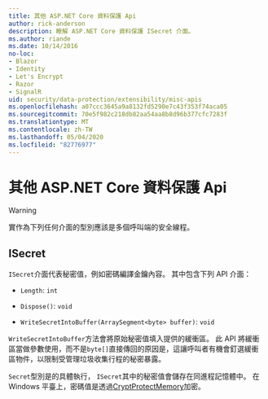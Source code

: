 ```yaml
---
title: 其他 ASP.NET Core 資料保護 Api
author: rick-anderson
description: 瞭解 ASP.NET Core 資料保護 ISecret 介面。
ms.author: riande
ms.date: 10/14/2016
no-loc:
- Blazor
- Identity
- Let's Encrypt
- Razor
- SignalR
uid: security/data-protection/extensibility/misc-apis
ms.openlocfilehash: a07ccc3645a9a8132fd5290e7c43f353f74aca05
ms.sourcegitcommit: 70e5f982c218db82aa54aa8b8d96b377cfc7283f
ms.translationtype: MT
ms.contentlocale: zh-TW
ms.lasthandoff: 05/04/2020
ms.locfileid: "82776977"
---
```

# <a name="miscellaneous-aspnet-core-data-protection-apis"></a>其他 ASP.NET Core 資料保護 Api

<a name="data-protection-extensibility-mics-apis"></a>

>[!WARNING]
> 實作為下列任何介面的型別應該是多個呼叫端的安全線程。

## <a name="isecret"></a>ISecret

`ISecret`介面代表秘密值，例如密碼編譯金鑰內容。 其中包含下列 API 介面：

* `Length`: `int`

* `Dispose()`: `void`

* `WriteSecretIntoBuffer(ArraySegment<byte> buffer)`: `void`

`WriteSecretIntoBuffer`方法會將原始秘密值填入提供的緩衝區。 此 API 將緩衝區當做參數使用，而不是`byte[]`直接傳回的原因是，這讓呼叫者有機會釘選緩衝區物件，以限制受管理垃圾收集行程的秘密暴露。

`Secret`型別是的具體執行， `ISecret`其中的秘密值會儲存在同進程記憶體中。 在 Windows 平臺上，密碼值是透過[CryptProtectMemory](https://msdn.microsoft.com/library/windows/desktop/aa380262(v=vs.85).aspx)加密。
